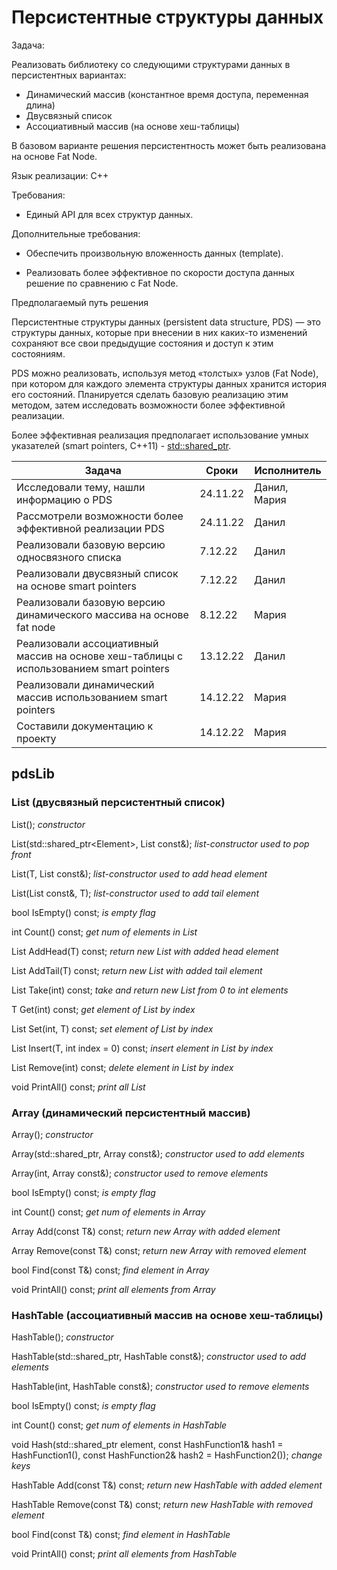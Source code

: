 # Персистентные структуры данных

Задача:

Реализовать библиотеку со следующими структурами данных в персистентных вариантах:

* Динамический массив (константное время доступа, переменная длина)
* Двусвязный список
* Ассоциативный массив (на основе хеш-таблицы)

В базовом варианте решения персистентность может быть реализована на основе Fat Node.

Язык реализации: C++

Требования:

* Единый API для всех структур данных.

Дополнительные требования:

* Обеспечить произвольную вложенность данных (template).

* Реализовать более эффективное по скорости доступа данных решение по сравнению с Fat Node.

Предполагаемый путь решения

Персистентные структуры данных (persistent data structure, PDS) — это структуры данных, которые при внесении в них каких-то изменений сохраняют все свои предыдущие состояния и доступ к этим состояниям.

PDS можно реализовать, используя метод «толстых» узлов (Fat Node), при котором для каждого элемента структуры данных хранится история его состояний. Планируется сделать базовую реализацию этим методом, затем исследовать возможности более эффективной реализации.

Более эффективная реализация предполагает использование умных указателей (smart pointers, C++11) - [std::shared_ptr](https://en.cppreference.com/w/cpp/memory/shared_ptr).

Задача  | Сроки | Исполнитель
------------- | ------------- | -------------
Исследовали тему, нашли информацию о PDS | 24.11.22 | Данил, Мария
Рассмотрели возможности более эффективной реализации PDS | 24.11.22 | Данил
Реализовали базовую версию односвязного списка | 7.12.22 | Данил
Реализовали двусвязный список на основе smart pointers | 7.12.22 | Данил
Реализовали базовую версию динамического массива на основе fat node | 8.12.22 | Мария
Реализовали ассоциативный массив на основе хеш-таблицы с использованием smart pointers | 13.12.22 | Данил
Реализовали динамический массив использованием smart pointers | 14.12.22 | Мария
Составили документацию к проекту | 14.12.22 | Мария

## pdsLib
### List (двусвязный персистентный список)


List(); *constructor*


List(std::shared_ptr<Element<T>>, List const&); *list-constructor used to pop front*


List(T, List const&); *list-constructor used to add head element*


List(List const&, T); *list-constructor used to add tail element*


bool IsEmpty() const; *is empty flag*


int Count() const; *get num of elements in List*


List<T> AddHead(T) const; *return new List with added head element*


List<T> AddTail(T) const; *return new List with added tail element*


List<T> Take(int) const; *take and return new List from 0 to int elements*


T Get(int) const; *get element of List by index*


List<T> Set(int, T) const; *set element of List by index*


List<T> Insert(T, int index = 0) const; *insert element in List by index*


List Remove(int) const; *delete element in List by index*


void PrintAll() const; *print all List*

### Array (динамический персистентный массив)


Array(); *constructor*


Array(std::shared_ptr<Element>, Array const&); *constructor used to add elements*


Array(int, Array const&); *constructor used to remove elements*


bool IsEmpty() const; *is empty flag*


int Count() const; *get num of elements in Array*


Array Add(const T&) const; *return new Array with added element*
		

Array Remove(const T&) const; *return new Array with removed element*


bool Find(const T&) const; *find element in Array*
		

void PrintAll() const; *print all elements from Array*

### HashTable (ассоциативный массив на основе хеш-таблицы)


HashTable(); *constructor*


HashTable(std::shared_ptr<Element>, HashTable const&); *constructor used to add elements*


HashTable(int, HashTable const&); *constructor used to remove elements*


bool IsEmpty() const; *is empty flag*


int Count() const; *get num of elements in HashTable*


void Hash(std::shared_ptr<Element> element, const HashFunction1& hash1 = HashFunction1(), const HashFunction2& hash2 = HashFunction2()); *change keys*


HashTable Add(const T&) const; *return new HashTable with added element*
		

HashTable Remove(const T&) const; *return new HashTable with removed element*


bool Find(const T&) const; *find element in HashTable*
		

void PrintAll() const; *print all elements from HashTable*
